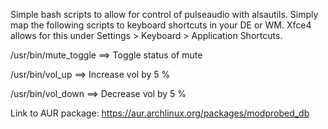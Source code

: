 Simple bash scripts to allow for control of pulseaudio with alsautils. 
Simply map the following scripts to keyboard shortcuts in your DE or WM.
Xfce4 allows for this under Settings > Keyboard > Application Shortcuts.


/usr/bin/mute_toggle  ==>  Toggle status of mute

/usr/bin/vol_up       ==>  Increase vol by 5 %

/usr/bin/vol_down     ==>  Decrease vol by 5 %


Link to AUR package: https://aur.archlinux.org/packages/modprobed_db
